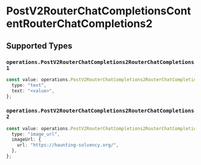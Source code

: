 # PostV2RouterChatCompletionsContentRouterChatCompletions2


## Supported Types

### `operations.PostV2RouterChatCompletions2RouterChatCompletions1`

```typescript
const value: operations.PostV2RouterChatCompletions2RouterChatCompletions1 = {
  type: "text",
  text: "<value>",
};
```

### `operations.PostV2RouterChatCompletions2RouterChatCompletions2`

```typescript
const value: operations.PostV2RouterChatCompletions2RouterChatCompletions2 = {
  type: "image_url",
  imageUrl: {
    url: "https://haunting-solvency.org/",
  },
};
```

